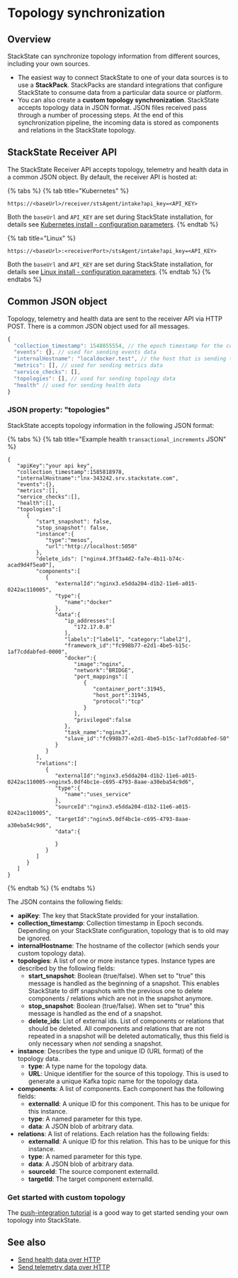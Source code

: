 # Topology synchronization

## Overview

StackState can synchronize topology information from different sources, including your own sources.

* The easiest way to connect StackState to one of your data sources is to use a **StackPack**. StackPacks are standard integrations that configure StackState to consume data from a particular data source or platform.
* You can also create a **custom topology synchronization**. StackState accepts topology data in JSON format. JSON files received pass through a number of processing steps. At the end of this synchronization pipeline, the incoming data is stored as components and relations in the StackState topology. 

## StackState Receiver API

The StackState Receiver API accepts topology, telemetry and health data in a common JSON object. By default, the receiver API is hosted at:

{% tabs %}
{% tab title="Kubernetes" %}
```text
https://<baseUrl>/receiver/stsAgent/intake?api_key=<API_KEY>
```

Both the `baseUrl` and `API_KEY` are set during StackState installation, for details see [Kubernetes install - configuration parameters](/setup/installation/kubernetes_install/install_stackstate.md#generate-values-yaml).
{% endtab %}

{% tab title="Linux" %}
```text
https://<baseUrl>:<receiverPort>/stsAgent/intake?api_key=<API_KEY>
```

Both the `baseUrl` and `API_KEY` are set during StackState installation, for details see [Linux install - configuration parameters](/setup/installation/linux_install/install_stackstate.md#configuration-options-required-during-install).
{% endtab %}
{% endtabs %}

## Common JSON object

Topology, telemetry and health data are sent to the receiver API via HTTP POST. There is a common JSON object used for all messages.

```javascript
{
  "collection_timestamp": 1548855554, // the epoch timestamp for the collection
  "events": {}, // used for sending events data
  "internalHostname": "localdocker.test", // the host that is sending this data
  "metrics": [], // used for sending metrics data
  "service_checks": [],
  "topologies": [], // used for sending topology data
  "health" // used for sending health data
}
```

### JSON property: "topologies" 

StackState accepts topology information in the following JSON format:

{% tabs %}
{% tab title="Example health `transactional_increments` JSON" %}
```text
{
   "apiKey":"your api key",
   "collection_timestamp":1585818978,
   "internalHostname":"lnx-343242.srv.stackstate.com",
   "events":{},
   "metrics":[],
   "service_checks":[],
   "health":[],
   "topologies":[
      {
         "start_snapshot": false,
         "stop_snapshot": false,
         "instance":{
            "type":"mesos",
            "url":"http://localhost:5050"
         },
         "delete_ids": ["nginx4.3ff3a4d2-fa7e-4b11-b74c-acad9d4f5ea0"],
         "components":[
            {
               "externalId":"nginx3.e5dda204-d1b2-11e6-a015-0242ac110005",
               "type":{
                  "name":"docker"
               },
               "data":{
                  "ip_addresses":[
                     "172.17.0.8"
                  ],
                  "labels":["label1", "category:"label2"],
                  "framework_id":"fc998b77-e2d1-4be5-b15c-1af7cddabfed-0000",
                  "docker":{
                     "image":"nginx",
                     "network":"BRIDGE",
                     "port_mappings":[
                        {
                           "container_port":31945,
                           "host_port":31945,
                           "protocol":"tcp"
                        }
                     ],
                     "privileged":false
                  },
                  "task_name":"nginx3",
                  "slave_id":"fc998b77-e2d1-4be5-b15c-1af7cddabfed-S0"
               }
            }
         ],
         "relations":[
            {
               "externalId":"nginx3.e5dda204-d1b2-11e6-a015-0242ac110005->nginx5.0df4bc1e-c695-4793-8aae-a30eba54c9d6",
               "type":{
                  "name":"uses_service"
               },
               "sourceId":"nginx3.e5dda204-d1b2-11e6-a015-0242ac110005",
               "targetId":"nginx5.0df4bc1e-c695-4793-8aae-a30eba54c9d6",
               "data":{

               }
            }
         ]
      }
   ]
}
```
{% endtab %}
{% endtabs %}

The JSON contains the following fields:

* **apiKey**: The key that StackState provided for your installation.
* **collection_timestamp**: Collection timestamp in Epoch seconds. Depending on your StackState configuration, topology that is to old may be ignored.
* **internalHostname**: The hostname of the collector \(which sends your custom topology data\).
* **topologies**: A list of one or more instance types. Instance types are described by the following fields:
  * **start_snapshot**: Boolean \(true/false\). When set to "true" this message is handled as the beginning of a snapshot. This enables StackState to diff snapshots with the previous one to delete components / relations which are not in the snapshot anymore.
  * **stop_snapshot**: Boolean \(true/false\). When set to "true" this message is handled as the end of a snapshot.
  * **delete_ids**: List of external ids. List of components or relations that should be deleted. All components and relations that are not repeated in a snapshot will be deleted automatically, thus this field is only necessary when _not_ sending a snapshot.
* **instance**: Describes the type and unique ID \(URL format\) of the topology data.
  * **type**: A type name for the topology data.
  * **URL**: Unique identifier for the source of this topology. This is used to generate a unique Kafka topic name for the topology data.
* **components**: A list of components. Each component has the following fields:
  * **externalId**: A unique ID for this component. This has to be unique for this instance.
  * **type**: A named parameter for this type.
  * **data**: A JSON blob of arbitrary data.
* **relations**: A list of relations. Each relation has the following fields:
  * **externalId**: A unique ID for this relation. This has to be unique for this instance.
  * **type**: A named parameter for this type.
  * **data**: A JSON blob of arbitrary data.  
  * **sourceId**: The source component externalId.
  * **targetId**: The target component externalId.

### Get started with custom topology

The [push-integration tutorial](../../develop/tutorials/push_integration_tutorial.md) is a good way to get started sending your own topology into StackState.

## See also

* [Send health data over HTTP](/configure/health/send-health-data/send-health-data.md)
* [Send telemetry data over HTTP](/configure/telemetry/send_telemetry.md)